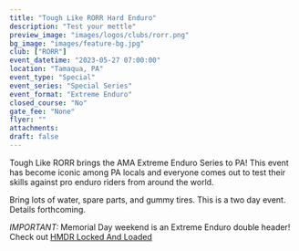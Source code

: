 ```yaml
---
title: "Tough Like RORR Hard Enduro"
description: "Test your mettle"
preview_image: "images/logos/clubs/rorr.png"
bg_image: "images/feature-bg.jpg"
club: ["RORR"]
event_datetime: "2023-05-27 07:00:00"
location: "Tamaqua, PA"
event_type: "Special"
event_series: "Special Series"
event_format: "Extreme Enduro"
closed_course: "No"
gate_fee: "None"
flyer: ""
attachments:
draft: false
---
```


Tough Like RORR brings the AMA Extreme Enduro Series to PA! This event has become iconic among PA locals and everyone comes out to test their skills against pro enduro riders from around the world.

Bring lots of water, spare parts, and gummy tires. This is a two day event. Details forthcoming.

*IMPORTANT:* Memorial Day weekend is an Extreme Enduro double header! Check out [HMDR Locked And Loaded](/events/2023/special/23-special-hmdr)